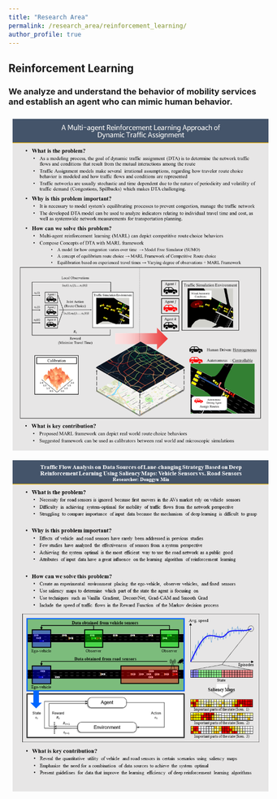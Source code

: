 ```yaml
---
title: "Research Area"
permalink: /research_area/reinforcement_learning/
author_profile: true
---
```


## Reinforcement Learning
### We analyze and understand the behavior of mobility services and establish an agent who can mimic human behavior.

<div style="text-align:left"><img src="/assets/images/research/윤현수/슬라이드1.PNG" style="margin: 8px 8px 8px 8px;"/></div>

<div style="text-align:left"><img src="/assets/images/research/민동규/슬라이드1.PNG" style="margin: 8px 8px 8px 8px;"/></div>